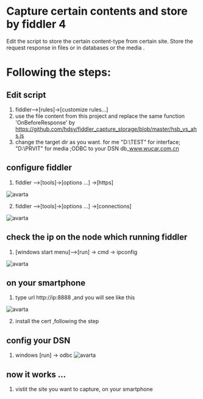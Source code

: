 # Capture certain contents and store by fiddler 4

Edit the script to store the certain content-type from certain site. Store the request response in files or in databases or the media .

# Following the steps:

## Edit script
  1.  fiddler-->[rules]->[customize rules...] 
  2.  use the file content from this project and replace the same function 'OnBeforeResponse' by https://github.com/hdsy/fiddler_capture_storage/blob/master/hsb_vs_ahs.js
  3.  change the target dir as you want.  for me  "D:\TEST\" for interface; "D:\PRVIT\" for media ;ODBC to your DSN db_www.wucar.com.cn

## configure fiddler
  1.  fiddler -->[tools]->[options ...] ->[https]
  
  ![avarta](https://github.com/hdsy/fiddler_capture_storage/blob/master/fiddler_configure%20for%20agency%20smartphone%20001.png)
  
  2. fiddler -->[tools]->[options ...] ->[connections]
  
  ![avarta](https://github.com/hdsy/fiddler_capture_storage/blob/master/fiddler_configure%20for%20agency%20smartphone%20002.png)
  
  
## check the ip on the node which running fiddler
  1. [windows start menu]-->[run] -> cmd -> ipconfig
  
  ![avarta](https://github.com/hdsy/fiddler_capture_storage/blob/master/fiddler_configure%20for%20agency%20smartphone%20003.png)
 
## on your smartphone
  1. type url http://ip:8888 ,and you will see like this
  
  ![avarta](https://github.com/hdsy/fiddler_capture_storage/blob/master/fiddler_configure%20for%20agency%20smartphone%20004.png)
  
  2. install the cert ,following the step 

## config your DSN
  1. windows [run] -> odbc
   ![avarta](https://github.com/hdsy/fiddler_capture_storage/blob/master/obdc_dsn.png)

## now it works ...
  1. vistit the site you want to capture, on your smartphone
  

